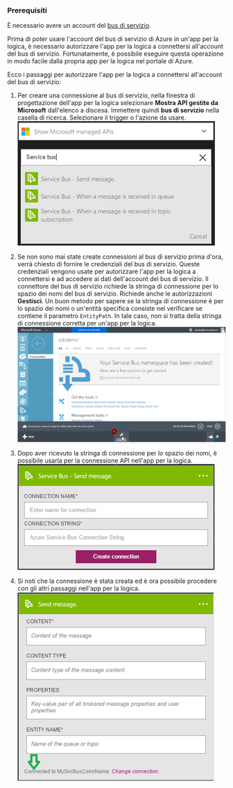 ### Prerequisiti

È necessario avere un account del [bus di servizio](https://azure.microsoft.com/services/service-bus/).

Prima di poter usare l'account del bus di servizio di Azure in un'app per la logica, è necessario autorizzare l'app per la logica a connettersi all'account del bus di servizio. Fortunatamente, è possibile eseguire questa operazione in modo facile dalla propria app per la logica nel portale di Azure.

Ecco i passaggi per autorizzare l'app per la logica a connettersi all'account del bus di servizio:

1. Per creare una connessione al bus di servizio, nella finestra di progettazione dell'app per la logica selezionare **Mostra API gestite da Microsoft** dall'elenco a discesa. Immettere quindi **bus di servizio** nella casella di ricerca. Selezionare il trigger o l'azione da usare. 
![Immagine di connessione al bus di servizio 1](./media/connectors-create-api-servicebus/servicebus-1.png)

2. Se non sono mai state create connessioni al bus di servizio prima d'ora, verrà chiesto di fornire le credenziali del bus di servizio. Queste credenziali vengono usate per autorizzare l'app per la logica a connettersi e ad accedere ai dati dell'account del bus di servizio. Il connettore del bus di servizio richiede la stringa di connessione per lo spazio dei nomi del bus di servizio. Richiede anche le autorizzazioni **Gestisci**. Un buon metodo per sapere se la stringa di connessione è per lo spazio dei nomi o un'entità specifica consiste nel verificare se contiene il parametro `EntityPath`. In tale caso, non si tratta della stringa di connessione corretta per un'app per la logica. 
![Stringa di connessione del bus di servizio](./media/connectors-create-api-servicebus/connectionstring.png)

1. Dopo aver ricevuto la stringa di connessione per lo spazio dei nomi, è possibile usarla per la connessione API nell'app per la logica. 
![Immagine di connessione al bus di servizio 2](./media/connectors-create-api-servicebus/servicebus-2.png)

3. Si noti che la connessione è stata creata ed è ora possibile procedere con gli altri passaggi nell'app per la logica. 
![Immagine di connessione al bus di servizio 3](./media/connectors-create-api-servicebus/servicebus-3.png)

<!---HONumber=AcomDC_0810_2016-->